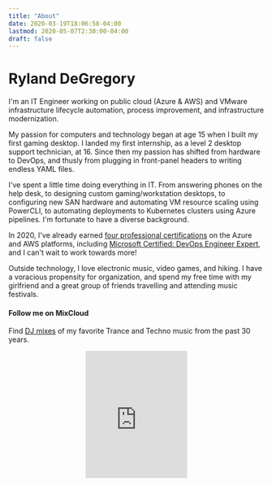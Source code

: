 ```yaml
---
title: "About"
date: 2020-03-19T18:06:58-04:00
lastmod: 2020-05-07T2:30:00-04:00
draft: false
---
```


# Ryland DeGregory

I'm an IT Engineer working on public cloud (Azure &amp; AWS) and VMware infrastructure lifecycle automation, process improvement, and infrastructure modernization.

My passion for computers and technology began at age 15 when I built my first gaming desktop. I landed my first internship, as a level 2 desktop support technician, at 16. Since then my passion has shifted from hardware to DevOps, and thusly from plugging in front-panel headers to writing endless YAML files.

I've spent a little time doing everything in IT. From answering phones on the help desk, to designing custom gaming/workstation desktops, to configuring new SAN hardware and automating VM resource scaling using PowerCLI, to automating deployments to Kubernetes clusters using Azure pipelines. I'm fortunate to have a diverse background.

In 2020, I've already earned [four professional certifications](https://www.youracclaim.com/users/ryland-degregory/badges) on the Azure and AWS platforms, including [Microsoft Certified: DevOps Engineer Expert](https://docs.microsoft.com/en-us/learn/certifications/devops-engineer), and I can't wait to work towards more!

Outside technology, I love electronic music, video games, and hiking. I have a voracious propensity for organization, and spend my free time with my girlfriend and a great group of friends travelling and attending music festivals.

#### Follow me on MixCloud

Find [DJ mixes](https://www.mixcloud.com/rylanddegregory/) of my favorite Trance and Techno music from the past 30 years.

<p align="center"><iframe width="200" height="250" src="https://www.mixcloud.com/widget/follow/?u=%2Frylanddegregory%2F&hide_followers=1" frameborder="0" ></iframe></p>

